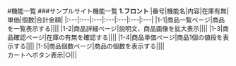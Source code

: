 #機能一覧
###サンプルサイト機能一覧
**1.フロント**
|番号|機能名|内容|在庫有無|単価|個数|合計金額|
|:---|:---|:---|:---|:---|:---|:---|
|1-1|商品一覧ページ|商品を一覧表示する||||
|1-2|商品詳細ページ|説明文、商品画像を拡大表示||||
|1-3|商品確認ページ|在庫の有無を確認する||||
|1-4|商品単価ページ|商品1個の値段を表示する||||
|1-5|商品個数ページ|商品の個数を表示する||||<br>
カートへボタン表示|○|||
